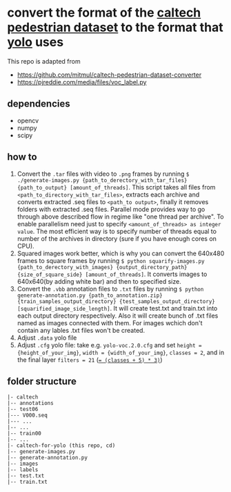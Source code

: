 # convert the format of the [caltech pedestrian dataset](http://www.vision.caltech.edu/Image_Datasets/CaltechPedestrians) to the format that [yolo](https://pjreddie.com/darknet/yolo) uses

This repo is adapted from
- https://github.com/mitmul/caltech-pedestrian-dataset-converter
- https://pjreddie.com/media/files/voc_label.py

## dependencies

- opencv
- numpy
- scipy

## how to

1. Convert the `.tar` files with video to `.png` frames by running `$ ./generate-images.py {path_to_derectory_with_tar_files} {path_to_output} [amount_of_threads]`. This script takes all files from `<path_to_directory_with_tar_files>`, extracts each archive and converts extracted .seq files to `<path_to output>`, finally it removes folders with extracted .seq files. Parallel mode provides way to go through above described flow in regime like "one thread per archive". To enable parallelism need just to specify `<amount_of_threads> as integer value`. The most efficient way is to specify number of threads equal to number of the archives in directory (sure if you have enough cores on CPU).
2. Squared images work better, which is why you can convert the 640x480 frames to square frames by running `$ python squarify-images.py {path_to_derectory_with_images} {output_directory_path} {size_of_square_side} [amount_of_threads]`. It converts images to 640x640(by adding white bar) and then to specified size. 
3. Convert the `.vbb` annotation files to `.txt` files by running `$ python generate-annotation.py {path_to_annotation.zip} {train_samples_output_directory} {test_samples_output_directory} [squarified_image_side_length]`. It will create test.txt and train.txt into each output directory respectively. Also it will create bunch of .txt files named as images connected with them. For images wchich don't contain any lables .txt files won't be created.
4. Adjust `.data` yolo file
5. Adjust `.cfg` yolo file: take e.g. `yolo-voc.2.0.cfg` and set `height = {height_of_your_img}`, `width = {width_of_your_img}`, `classes = 2`, and in the final layer `filters = 21` ([`= (classes + 5) * 3)`](https://github.com/AlexeyAB/darknet))

## folder structure
```
|- caltech
|-- annotations
|-- test06
|--- V000.seq
|--- ...
|-- ...
|-- train00
|-- ...
|- caltech-for-yolo (this repo, cd)
|-- generate-images.py
|-- generate-annotation.py
|-- images
|-- labels
|-- test.txt
|-- train.txt
```
